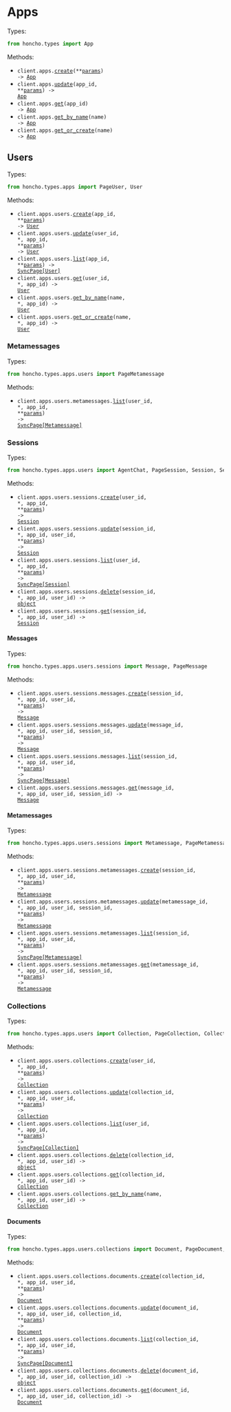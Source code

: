 # Apps

Types:

```python
from honcho.types import App
```

Methods:

- <code title="post /apps">client.apps.<a href="./src/honcho/resources/apps/apps.py">create</a>(\*\*<a href="src/honcho/types/app_create_params.py">params</a>) -> <a href="./src/honcho/types/app.py">App</a></code>
- <code title="put /apps/{app_id}">client.apps.<a href="./src/honcho/resources/apps/apps.py">update</a>(app_id, \*\*<a href="src/honcho/types/app_update_params.py">params</a>) -> <a href="./src/honcho/types/app.py">App</a></code>
- <code title="get /apps/{app_id}">client.apps.<a href="./src/honcho/resources/apps/apps.py">get</a>(app_id) -> <a href="./src/honcho/types/app.py">App</a></code>
- <code title="get /apps/name/{name}">client.apps.<a href="./src/honcho/resources/apps/apps.py">get_by_name</a>(name) -> <a href="./src/honcho/types/app.py">App</a></code>
- <code title="get /apps/get_or_create/{name}">client.apps.<a href="./src/honcho/resources/apps/apps.py">get_or_create</a>(name) -> <a href="./src/honcho/types/app.py">App</a></code>

## Users

Types:

```python
from honcho.types.apps import PageUser, User
```

Methods:

- <code title="post /apps/{app_id}/users">client.apps.users.<a href="./src/honcho/resources/apps/users/users.py">create</a>(app_id, \*\*<a href="src/honcho/types/apps/user_create_params.py">params</a>) -> <a href="./src/honcho/types/apps/user.py">User</a></code>
- <code title="put /apps/{app_id}/users/{user_id}">client.apps.users.<a href="./src/honcho/resources/apps/users/users.py">update</a>(user_id, \*, app_id, \*\*<a href="src/honcho/types/apps/user_update_params.py">params</a>) -> <a href="./src/honcho/types/apps/user.py">User</a></code>
- <code title="get /apps/{app_id}/users">client.apps.users.<a href="./src/honcho/resources/apps/users/users.py">list</a>(app_id, \*\*<a href="src/honcho/types/apps/user_list_params.py">params</a>) -> <a href="./src/honcho/types/apps/user.py">SyncPage[User]</a></code>
- <code title="get /apps/{app_id}/users/{user_id}">client.apps.users.<a href="./src/honcho/resources/apps/users/users.py">get</a>(user_id, \*, app_id) -> <a href="./src/honcho/types/apps/user.py">User</a></code>
- <code title="get /apps/{app_id}/users/name/{name}">client.apps.users.<a href="./src/honcho/resources/apps/users/users.py">get_by_name</a>(name, \*, app_id) -> <a href="./src/honcho/types/apps/user.py">User</a></code>
- <code title="get /apps/{app_id}/users/get_or_create/{name}">client.apps.users.<a href="./src/honcho/resources/apps/users/users.py">get_or_create</a>(name, \*, app_id) -> <a href="./src/honcho/types/apps/user.py">User</a></code>

### Metamessages

Types:

```python
from honcho.types.apps.users import PageMetamessage
```

Methods:

- <code title="get /apps/{app_id}/users/{user_id}/metamessages">client.apps.users.metamessages.<a href="./src/honcho/resources/apps/users/metamessages.py">list</a>(user_id, \*, app_id, \*\*<a href="src/honcho/types/apps/users/metamessage_list_params.py">params</a>) -> <a href="./src/honcho/types/apps/users/sessions/metamessage.py">SyncPage[Metamessage]</a></code>

### Sessions

Types:

```python
from honcho.types.apps.users import AgentChat, PageSession, Session, SessionDeleteResponse
```

Methods:

- <code title="post /apps/{app_id}/users/{user_id}/sessions">client.apps.users.sessions.<a href="./src/honcho/resources/apps/users/sessions/sessions.py">create</a>(user_id, \*, app_id, \*\*<a href="src/honcho/types/apps/users/session_create_params.py">params</a>) -> <a href="./src/honcho/types/apps/users/session.py">Session</a></code>
- <code title="put /apps/{app_id}/users/{user_id}/sessions/{session_id}">client.apps.users.sessions.<a href="./src/honcho/resources/apps/users/sessions/sessions.py">update</a>(session_id, \*, app_id, user_id, \*\*<a href="src/honcho/types/apps/users/session_update_params.py">params</a>) -> <a href="./src/honcho/types/apps/users/session.py">Session</a></code>
- <code title="get /apps/{app_id}/users/{user_id}/sessions">client.apps.users.sessions.<a href="./src/honcho/resources/apps/users/sessions/sessions.py">list</a>(user_id, \*, app_id, \*\*<a href="src/honcho/types/apps/users/session_list_params.py">params</a>) -> <a href="./src/honcho/types/apps/users/session.py">SyncPage[Session]</a></code>
- <code title="delete /apps/{app_id}/users/{user_id}/sessions/{session_id}">client.apps.users.sessions.<a href="./src/honcho/resources/apps/users/sessions/sessions.py">delete</a>(session_id, \*, app_id, user_id) -> <a href="./src/honcho/types/apps/users/session_delete_response.py">object</a></code>
- <code title="get /apps/{app_id}/users/{user_id}/sessions/{session_id}">client.apps.users.sessions.<a href="./src/honcho/resources/apps/users/sessions/sessions.py">get</a>(session_id, \*, app_id, user_id) -> <a href="./src/honcho/types/apps/users/session.py">Session</a></code>

#### Messages

Types:

```python
from honcho.types.apps.users.sessions import Message, PageMessage
```

Methods:

- <code title="post /apps/{app_id}/users/{user_id}/sessions/{session_id}/messages">client.apps.users.sessions.messages.<a href="./src/honcho/resources/apps/users/sessions/messages.py">create</a>(session_id, \*, app_id, user_id, \*\*<a href="src/honcho/types/apps/users/sessions/message_create_params.py">params</a>) -> <a href="./src/honcho/types/apps/users/sessions/message.py">Message</a></code>
- <code title="put /apps/{app_id}/users/{user_id}/sessions/{session_id}/messages/{message_id}">client.apps.users.sessions.messages.<a href="./src/honcho/resources/apps/users/sessions/messages.py">update</a>(message_id, \*, app_id, user_id, session_id, \*\*<a href="src/honcho/types/apps/users/sessions/message_update_params.py">params</a>) -> <a href="./src/honcho/types/apps/users/sessions/message.py">Message</a></code>
- <code title="get /apps/{app_id}/users/{user_id}/sessions/{session_id}/messages">client.apps.users.sessions.messages.<a href="./src/honcho/resources/apps/users/sessions/messages.py">list</a>(session_id, \*, app_id, user_id, \*\*<a href="src/honcho/types/apps/users/sessions/message_list_params.py">params</a>) -> <a href="./src/honcho/types/apps/users/sessions/message.py">SyncPage[Message]</a></code>
- <code title="get /apps/{app_id}/users/{user_id}/sessions/{session_id}/messages/{message_id}">client.apps.users.sessions.messages.<a href="./src/honcho/resources/apps/users/sessions/messages.py">get</a>(message_id, \*, app_id, user_id, session_id) -> <a href="./src/honcho/types/apps/users/sessions/message.py">Message</a></code>

#### Metamessages

Types:

```python
from honcho.types.apps.users.sessions import Metamessage, PageMetamessage
```

Methods:

- <code title="post /apps/{app_id}/users/{user_id}/sessions/{session_id}/metamessages">client.apps.users.sessions.metamessages.<a href="./src/honcho/resources/apps/users/sessions/metamessages.py">create</a>(session_id, \*, app_id, user_id, \*\*<a href="src/honcho/types/apps/users/sessions/metamessage_create_params.py">params</a>) -> <a href="./src/honcho/types/apps/users/sessions/metamessage.py">Metamessage</a></code>
- <code title="put /apps/{app_id}/users/{user_id}/sessions/{session_id}/metamessages/{metamessage_id}">client.apps.users.sessions.metamessages.<a href="./src/honcho/resources/apps/users/sessions/metamessages.py">update</a>(metamessage_id, \*, app_id, user_id, session_id, \*\*<a href="src/honcho/types/apps/users/sessions/metamessage_update_params.py">params</a>) -> <a href="./src/honcho/types/apps/users/sessions/metamessage.py">Metamessage</a></code>
- <code title="get /apps/{app_id}/users/{user_id}/sessions/{session_id}/metamessages">client.apps.users.sessions.metamessages.<a href="./src/honcho/resources/apps/users/sessions/metamessages.py">list</a>(session_id, \*, app_id, user_id, \*\*<a href="src/honcho/types/apps/users/sessions/metamessage_list_params.py">params</a>) -> <a href="./src/honcho/types/apps/users/sessions/metamessage.py">SyncPage[Metamessage]</a></code>
- <code title="get /apps/{app_id}/users/{user_id}/sessions/{session_id}/metamessages/{metamessage_id}">client.apps.users.sessions.metamessages.<a href="./src/honcho/resources/apps/users/sessions/metamessages.py">get</a>(metamessage_id, \*, app_id, user_id, session_id, \*\*<a href="src/honcho/types/apps/users/sessions/metamessage_get_params.py">params</a>) -> <a href="./src/honcho/types/apps/users/sessions/metamessage.py">Metamessage</a></code>

### Collections

Types:

```python
from honcho.types.apps.users import Collection, PageCollection, CollectionDeleteResponse
```

Methods:

- <code title="post /apps/{app_id}/users/{user_id}/collections">client.apps.users.collections.<a href="./src/honcho/resources/apps/users/collections/collections.py">create</a>(user_id, \*, app_id, \*\*<a href="src/honcho/types/apps/users/collection_create_params.py">params</a>) -> <a href="./src/honcho/types/apps/users/collection.py">Collection</a></code>
- <code title="put /apps/{app_id}/users/{user_id}/collections/{collection_id}">client.apps.users.collections.<a href="./src/honcho/resources/apps/users/collections/collections.py">update</a>(collection_id, \*, app_id, user_id, \*\*<a href="src/honcho/types/apps/users/collection_update_params.py">params</a>) -> <a href="./src/honcho/types/apps/users/collection.py">Collection</a></code>
- <code title="get /apps/{app_id}/users/{user_id}/collections">client.apps.users.collections.<a href="./src/honcho/resources/apps/users/collections/collections.py">list</a>(user_id, \*, app_id, \*\*<a href="src/honcho/types/apps/users/collection_list_params.py">params</a>) -> <a href="./src/honcho/types/apps/users/collection.py">SyncPage[Collection]</a></code>
- <code title="delete /apps/{app_id}/users/{user_id}/collections/{collection_id}">client.apps.users.collections.<a href="./src/honcho/resources/apps/users/collections/collections.py">delete</a>(collection_id, \*, app_id, user_id) -> <a href="./src/honcho/types/apps/users/collection_delete_response.py">object</a></code>
- <code title="get /apps/{app_id}/users/{user_id}/collections/{collection_id}">client.apps.users.collections.<a href="./src/honcho/resources/apps/users/collections/collections.py">get</a>(collection_id, \*, app_id, user_id) -> <a href="./src/honcho/types/apps/users/collection.py">Collection</a></code>
- <code title="get /apps/{app_id}/users/{user_id}/collections/name/{name}">client.apps.users.collections.<a href="./src/honcho/resources/apps/users/collections/collections.py">get_by_name</a>(name, \*, app_id, user_id) -> <a href="./src/honcho/types/apps/users/collection.py">Collection</a></code>

#### Documents

Types:

```python
from honcho.types.apps.users.collections import Document, PageDocument, DocumentDeleteResponse
```

Methods:

- <code title="post /apps/{app_id}/users/{user_id}/collections/{collection_id}/documents">client.apps.users.collections.documents.<a href="./src/honcho/resources/apps/users/collections/documents.py">create</a>(collection_id, \*, app_id, user_id, \*\*<a href="src/honcho/types/apps/users/collections/document_create_params.py">params</a>) -> <a href="./src/honcho/types/apps/users/collections/document.py">Document</a></code>
- <code title="put /apps/{app_id}/users/{user_id}/collections/{collection_id}/documents/{document_id}">client.apps.users.collections.documents.<a href="./src/honcho/resources/apps/users/collections/documents.py">update</a>(document_id, \*, app_id, user_id, collection_id, \*\*<a href="src/honcho/types/apps/users/collections/document_update_params.py">params</a>) -> <a href="./src/honcho/types/apps/users/collections/document.py">Document</a></code>
- <code title="get /apps/{app_id}/users/{user_id}/collections/{collection_id}/documents">client.apps.users.collections.documents.<a href="./src/honcho/resources/apps/users/collections/documents.py">list</a>(collection_id, \*, app_id, user_id, \*\*<a href="src/honcho/types/apps/users/collections/document_list_params.py">params</a>) -> <a href="./src/honcho/types/apps/users/collections/document.py">SyncPage[Document]</a></code>
- <code title="delete /apps/{app_id}/users/{user_id}/collections/{collection_id}/documents/{document_id}">client.apps.users.collections.documents.<a href="./src/honcho/resources/apps/users/collections/documents.py">delete</a>(document_id, \*, app_id, user_id, collection_id) -> <a href="./src/honcho/types/apps/users/collections/document_delete_response.py">object</a></code>
- <code title="get /apps/{app_id}/users/{user_id}/collections/{collection_id}/documents/{document_id}">client.apps.users.collections.documents.<a href="./src/honcho/resources/apps/users/collections/documents.py">get</a>(document_id, \*, app_id, user_id, collection_id) -> <a href="./src/honcho/types/apps/users/collections/document.py">Document</a></code>
